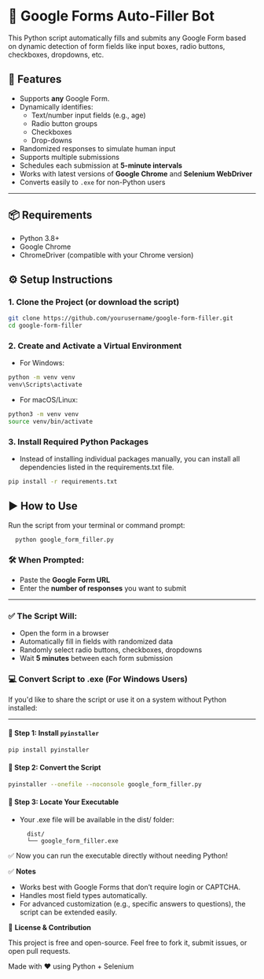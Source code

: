 # 📝 Google Forms Auto-Filler Bot

This Python script automatically fills and submits any Google Form based on dynamic detection of form fields like input boxes, radio buttons, checkboxes, dropdowns, etc.

## 🚀 Features

- Supports **any** Google Form.
- Dynamically identifies:
  - Text/number input fields (e.g., age)
  - Radio button groups
  - Checkboxes
  - Drop-downs
- Randomized responses to simulate human input
- Supports multiple submissions
- Schedules each submission at **5-minute intervals**
- Works with latest versions of **Google Chrome** and **Selenium WebDriver**
- Converts easily to `.exe` for non-Python users

---

## 📦 Requirements

- Python 3.8+
- Google Chrome
- ChromeDriver (compatible with your Chrome version)



## ⚙️ Setup Instructions

### 1. Clone the Project (or download the script)

```bash
git clone https://github.com/yourusername/google-form-filler.git
cd google-form-filler
```
### 2. Create and Activate a Virtual Environment

- For Windows:
```bash
python -m venv venv
venv\Scripts\activate
```
- For macOS/Linux:
```bash
python3 -m venv venv
source venv/bin/activate
```
### 3. Install Required Python Packages

- Instead of installing individual packages manually, you can install all dependencies listed in the requirements.txt file.

```bash
pip install -r requirements.txt
```

## ▶️ How to Use

Run the script from your terminal or command prompt:

      python google_form_filler.py

### 🛠️ When Prompted:

- Paste the **Google Form URL**
- Enter the **number of responses** you want to submit

---

### ✅ The Script Will:

- Open the form in a browser
- Automatically fill in fields with randomized data
- Randomly select radio buttons, checkboxes, dropdowns
- Wait **5 minutes** between each form submission

### 💻 Convert Script to .exe (For Windows Users)

If you'd like to share the script or use it on a system without Python installed:

---

#### 🧱 Step 1: Install `pyinstaller`

```bash
pip install pyinstaller
```
#### 🔁 Step 2: Convert the Script

```bash
pyinstaller --onefile --noconsole google_form_filler.py
```

#### 📂 Step 3: Locate Your Executable
- Your .exe file will be available in the dist/ folder:

        dist/
        └── google_form_filler.exe

✅ Now you can run the executable directly without needing Python!

✅ **Notes**

- Works best with Google Forms that don’t require login or CAPTCHA.
- Handles most field types automatically.
- For advanced customization (e.g., specific answers to questions), the script can be extended easily.

🧠 **License & Contribution**

This project is free and open-source. Feel free to fork it, submit issues, or open pull requests.

Made with ❤️ using Python + Selenium
